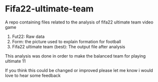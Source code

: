 # Fifa22-ultimate-team
A repo containing files related to the analysis of fifa22 ultimate team video game 

1. Fut22: Raw data
2. Form: the picture used to explain formation for football
3. Fifa22 ultimate team (best): The output file after analysis


This analysis was done in order to make the balanced team for playing ultimate 11

If you think this could be changed or improved please let me know i would love to hear some feedback

